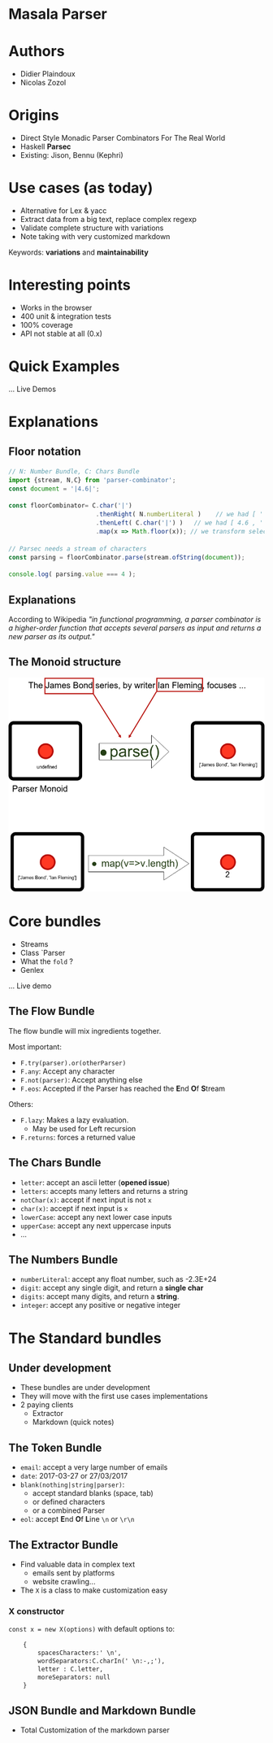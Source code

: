 # Masala Parser
 
# Authors

* Didier Plaindoux
* Nicolas Zozol


# Origins

* Direct Style Monadic Parser Combinators For The Real World
* Haskell **Parsec**
* Existing: Jison, Bennu (Kephri) 


# Use cases (as today)

* Alternative for Lex & yacc
* Extract data from a big text, replace complex regexp
* Validate complete structure with variations
* Note taking with very customized markdown


Keywords: **variations** and **maintainability**


# Interesting points

* Works in the browser
* 400 unit & integration tests 
* 100% coverage
* API not stable at all (0.x)


# Quick Examples


... Live Demos 


# Explanations

## Floor notation

```js
// N: Number Bundle, C: Chars Bundle
import {stream, N,C} from 'parser-combinator';
const document = '|4.6|';

const floorCombinator= C.char('|')
                        .thenRight( N.numberLiteral )    // we had [ '|' , 4.6], we keep 4.6
                        .thenLeft( C.char('|') )   // we had [ 4.6 , '|' ], we keep 4.6
                        .map(x => Math.floor(x)); // we transform selected value in meaningful value

// Parsec needs a stream of characters
const parsing = floorCombinator.parse(stream.ofString(document));

console.log( parsing.value === 4 );
```




## Explanations

According to Wikipedia *"in functional programming, a parser combinator is a 
higher-order function that accepts several parsers as input and returns a new 
parser as its output."* 

## The Monoid structure

  
![](./images/parsec.png)
  


# Core bundles


* Streams
* Class `Parser
* What the `fold` ?
* Genlex

... Live demo


## The Flow Bundle
 
The flow bundle will mix ingredients together.

Most important:

* `F.try(parser).or(otherParser)` 
* `F.any`: Accept any character
* `F.not(parser)`: Accept anything else   
* `F.eos`: Accepted if the Parser has reached the **E**nd **O**f **S**tream

Others:

* `F.lazy`: Makes a lazy evaluation.
    - May be used for Left recursion   
* `F.returns`: forces a returned value 



## The Chars Bundle


* `letter`: accept an ascii letter (**opened issue**)
* `letters`: accepts many letters and returns a string
* `notChar(x)`: accept if next input is not `x`
* `char(x)`: accept if next input is `x`
* `lowerCase`: accept any next lower case inputs
* `upperCase`: accept any next uppercase inputs
*  ...

## The Numbers Bundle


* `numberLiteral`: accept any float number, such as -2.3E+24    
* `digit`: accept any single digit, and return a **single char** 
* `digits`: accept many digits, and return a **string**.
* `integer`: accept any positive or negative integer


# The Standard bundles

## Under development

* These bundles are under development
* They will move with the first use cases implementations
* 2 paying clients
    - Extractor
    - Markdown (quick notes)

## The Token Bundle


* `email`: accept a very large number of emails
* `date`: 2017-03-27 or 27/03/2017
* `blank(nothing|string|parser)`: 
    - accept standard blanks (space, tab)
    - or defined characters
    - or a combined Parser
* `eol`: accept **E**nd **O**f **L**ine `\n` or `\r\n`

## The Extractor Bundle

* Find valuable data in complex text
    - emails sent by platforms
    - website crawling...
* The `X` is a class to make customization easy

### X constructor

`const x = new X(options)` with default options to:

        {
            spacesCharacters:' \n',
            wordSeparators:C.charIn(' \n:-,;'),
            letter : C.letter,
            moreSeparators: null
        }


## JSON Bundle and Markdown Bundle

* Total Customization of the markdown parser 
